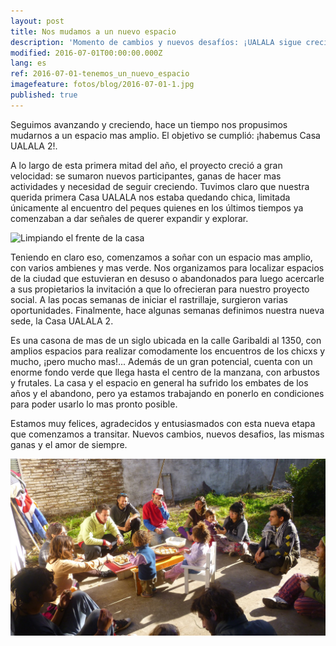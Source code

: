 ```yaml
---
layout: post
title: Nos mudamos a un nuevo espacio
description: 'Momento de cambios y nuevos desafíos: ¡UALALA sigue creciendo!... ¡tenemos un nuevo espacio!'
modified: 2016-07-01T00:00:00.000Z
lang: es
ref: 2016-07-01-tenemos_un_nuevo_espacio
imagefeature: fotos/blog/2016-07-01-1.jpg
published: true
---
```


Seguimos avanzando y creciendo, hace un tiempo nos propusimos mudarnos a un espacio mas amplio. El objetivo se cumplió: ¡habemus Casa UALALA 2!.

A lo largo de esta primera mitad del año, el proyecto creció a gran velocidad: se sumaron nuevos participantes, ganas de hacer mas actividades y necesidad de seguir creciendo. Tuvimos claro que nuestra querida primera Casa UALALA nos estaba quedando chica, limitada únicamente al encuentro del peques quienes en los últimos tiempos ya comenzaban a dar señales de querer expandir y explorar.

![Limpiando el frente de la casa](/fotos/blog/2016-07-01-0.jpg)

Teniendo en claro eso, comenzamos a soñar con un espacio mas amplio, con varios ambienes y mas verde. Nos organizamos para localizar espacios de la ciudad que estuvieran en desuso o abandonados para luego acercarle a sus propietarios la invitación a que lo ofrecieran para nuestro proyecto social. A las pocas semanas de iniciar el rastrillaje, surgieron varias oportunidades. Finalmente, hace algunas semanas definimos nuestra nueva sede, la Casa UALALA 2.

Es una casona de mas de un siglo ubicada en la calle Garibaldi al 1350, con amplios espacios para realizar comodamente los encuentros de los chicxs y mucho, ¡pero mucho mas!... Además de un gran potencial, cuenta con un enorme fondo verde que llega hasta el centro de la manzana, con arbustos y frutales. La casa y el espacio en general ha sufrido los embates de los años y el abandono, pero ya estamos trabajando en ponerlo en condiciones para poder usarlo lo mas pronto posible.

Estamos muy felices, agradecidos y entusiasmados con esta nueva etapa que comenzamos a transitar. Nuevos cambios, nuevos desafios, las mismas ganas y el amor de siempre.

![Limpiando el frente de la casa](/fotos/blog/2016-07-01.jpg)
